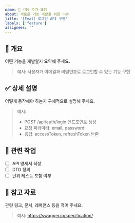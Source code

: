 ```yaml
---
name: 🚀 기능 추가 요청
about: 새로운 기능 개발을 위한 이슈
title: '[Feat] 로그인 API 구현'
labels: ['feature']
assignees: ''
---
```


## 📌 개요
어떤 기능을 개발할지 요약해 주세요.

> 예시: 사용자가 이메일과 비밀번호로 로그인할 수 있는 기능 구현

## ✅ 상세 설명
어떻게 동작해야 하는지 구체적으로 설명해 주세요.

> 예시:
> - POST /api/auth/login 엔드포인트 생성
> - 요청 파라미터: email, password
> - 응답: accessToken, refreshToken 반환

## 🧩 관련 작업
- [ ] API 명세서 작성
- [ ] DTO 정의
- [ ] 단위 테스트 포함 여부

## 📎 참고 자료
관련 링크, 문서, 레퍼런스 등을 적어 주세요.

> 예시: https://swagger.io/specification/
